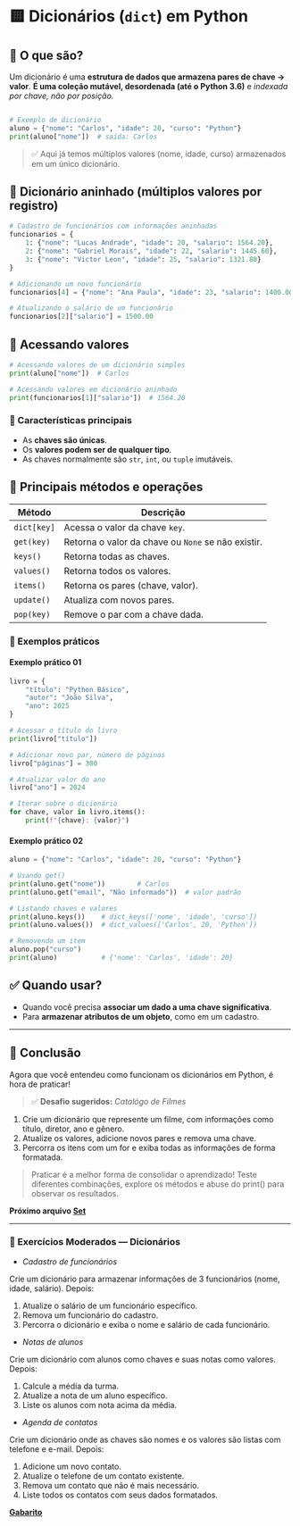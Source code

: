 # 🟨 Dicionários (`dict`) em Python

## 📌 O que são?

Um dicionário é uma **estrutura de dados que armazena pares de chave → valor**. **É uma coleção mutável, desordenada (até o Python 3.6)** e *indexada por chave, não por posição.*

```python

# Exemplo de dicionário
aluno = {"nome": "Carlos", "idade": 20, "curso": "Python"}
print(aluno["nome"])  # saída: Carlos
```

> ✅ Aqui já temos múltiplos valores (nome, idade, curso) armazenados em um único dicionário.

## 🔁 Dicionário aninhado (múltiplos valores por registro)

```python
# Cadastro de funcionários com informações aninhadas
funcionarios = {
    1: {"nome": "Lucas Andrade", "idade": 20, "salario": 1564.20},
    2: {"nome": "Gabriel Morais", "idade": 22, "salario": 1445.60},
    3: {"nome": "Victor Leon", "idade": 25, "salario": 1321.80}
}

# Adicionando um novo funcionário
funcionarios[4] = {"nome": "Ana Paula", "idade": 23, "salario": 1400.00}

# Atualizando o salário de um funcionário
funcionarios[2]["salario"] = 1500.00
```

## 🔎 Acessando valores

```python
# Acessando valores de um dicionário simples
print(aluno["nome"])  # Carlos

# Acessando valores em dicionário aninhado
print(funcionarios[1]["salario"])  # 1564.20
```

### 🔑 Características principais

* As **chaves são únicas**.
* Os **valores podem ser de qualquer tipo**.
* As chaves normalmente são `str`, `int`, ou `tuple` imutáveis.

## 🧰 Principais métodos e operações

| Método      | Descrição                                          |
| ----------- | -------------------------------------------------- |
| `dict[key]` | Acessa o valor da chave `key`.                     |
| `get(key)`  | Retorna o valor da chave ou `None` se não existir. |
| `keys()`    | Retorna todas as chaves.                           |
| `values()`  | Retorna todos os valores.                          |
| `items()`   | Retorna os pares (chave, valor).                   |
| `update()`  | Atualiza com novos pares.                          |
| `pop(key)`  | Remove o par com a chave dada.                     |

### 🧪 Exemplos práticos

#### Exemplo prático 01

```python
livro = {
    "título": "Python Básico",
    "autor": "João Silva",
    "ano": 2025
}

# Acessar o título do livro
print(livro["título"])

# Adicionar novo par, número de páginas 
livro["páginas"] = 300

# Atualizar valor do ano 
livro["ano"] = 2024

# Iterar sobre o dicionário
for chave, valor in livro.items():
    print(f"{chave}: {valor}")
```

#### Exemplo prático 02

```python
aluno = {"nome": "Carlos", "idade": 20, "curso": "Python"}

# Usando get()
print(aluno.get("nome"))        # Carlos
print(aluno.get("email", "Não informado"))  # valor padrão

# Listando chaves e valores
print(aluno.keys())    # dict_keys(['nome', 'idade', 'curso'])
print(aluno.values())  # dict_values(['Carlos', 20, 'Python'])

# Removendo um item
aluno.pop("curso")
print(aluno)           # {'nome': 'Carlos', 'idade': 20}
```

## ✅ Quando usar?

* Quando você precisa **associar um dado a uma chave significativa**.
* Para **armazenar atributos de um objeto**, como em um cadastro.

---

## 📝 Conclusão

Agora que você entendeu como funcionam os dicionários em Python, é hora de praticar!

> ✅ **Desafio sugeridos:** *Catalógo de Filmes*

1. Crie um dicionário que represente um filme, com informações como título, diretor, ano e gênero.
2. Atualize os valores, adicione novos pares e remova uma chave.
3. Percorra os itens com um for e exiba todas as informações de forma formatada.

> Praticar é a melhor forma de consolidar o aprendizado! Teste diferentes combinações, explore os métodos e abuse do print() para observar os resultados.

**Próximo arquivo [Set](04_set.md)**

---

### 📝 Exercícios Moderados — Dicionários

* *Cadastro de funcionários*

Crie um dicionário para armazenar informações de 3 funcionários (nome, idade, salário). Depois:

1. Atualize o salário de um funcionário específico.
2. Remova um funcionário do cadastro.
3. Percorra o dicionário e exiba o nome e salário de cada funcionário.

* *Notas de alunos*

Crie um dicionário com alunos como chaves e suas notas como valores. Depois:

1. Calcule a média da turma.
2. Atualize a nota de um aluno específico.
3. Liste os alunos com nota acima da média.

* *Agenda de contatos*

Crie um dicionário onde as chaves são nomes e os valores são listas com telefone e e-mail. Depois:

1. Adicione um novo contato.
2. Atualize o telefone de um contato existente.
3. Remova um contato que não é mais necessário.
4. Liste todos os contatos com seus dados formatados.

**[Gabarito](exercicios/README.md)**
